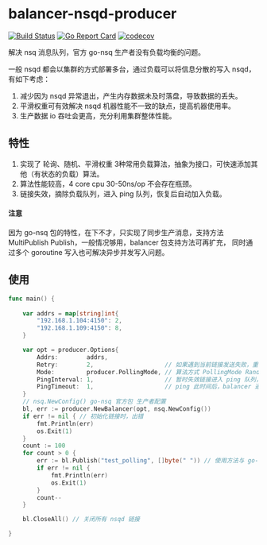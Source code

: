 # balancer-nsqd-producer

[![Build Status](https://travis-ci.org/hopingtop/balancer-nsqd-producer.svg?branch=master)](https://travis-ci.org/hopingtop/balancer-nsqd-producer)
[![Go Report Card](https://goreportcard.com/badge/github.com/hopingtop/balancer-nsqd-producer)](https://goreportcard.com/report/github.com/hopingtop/balancer-nsqd-producer)
[![codecov](https://codecov.io/gh/hopingtop/balancer-nsqd-producer/branch/master/graph/badge.svg)](https://codecov.io/gh/hopingtop/balancer-nsqd-producer)

解决 nsq 消息队列，官方 go-nsq 生产者没有负载均衡的问题。

一般 nsqd 都会以集群的方式部署多台，通过负载可以将信息分散的写入 nsqd，有如下考虑：

1. 减少因为 nsqd 异常退出，产生内存数据未及时落盘，导致数据的丢失。
2. 平滑权重可有效解决 nsqd 机器性能不一致的缺点，提高机器使用率。
3. 生产数据 io 吞吐会更高，充分利用集群整体性能。

## 特性

1. 实现了 轮询、随机、平滑权重 3种常用负载算法，抽象为接口，可快速添加其他（有状态的负载）算法。
2. 算法性能较高，4 core cpu  30-50ns/op 不会存在瓶颈。
3. 链接失效，摘除负载队列，进入 ping 队列，恢复后自动加入负载。

#### 注意

因为 go-nsq 包的特性，在下不才，只实现了同步生产消息，支持方法 MultiPublish  Publish，一般情况够用，balancer 包支持方法可再扩充，
同时通过多个 goroutine 写入也可解决异步并发写入问题。

## 使用

``` go
func main() {
	
	var addrs = map[string]int{
		"192.168.1.104:4150": 2,
		"192.168.1.109:4150": 8,
	}

	var opt = producer.Options{
		Addrs:        addrs,
		Retry:        2,                    // 如果遇到当前链接发送失败，重试次数，建议与 链接地址数量一致
		Mode:         producer.PollingMode, // 算法方式 PollingMode RandomMode SmoothWeightMode
		PingInterval: 1,                    // 暂时失效链接进入 ping 队列， ping 的间隔时间
		PingTimeout:  1,                    // ping 此时间后，balancer 通过 ErrorsChan   chan error  返回 nsqd 链接错误， 使用者应该消费 ErrorsChan
	}
	// nsq.NewConfig() go-nsq 官方包 生产者配置
	bl, err := producer.NewBalancer(opt, nsq.NewConfig())
	if err != nil { // 初始化链接时，出错
		fmt.Println(err)
		os.Exit(1)
	}
	count := 100
	for count > 0 {
		err := bl.Publish("test_polling", []byte(" ")) // 使用方法与 go-nsq 官方包一致
		if err != nil {
			fmt.Println(err)
			os.Exit(1)
		}
		count--
	}

	bl.CloseAll() // 关闭所有 nsqd 链接

}

```



